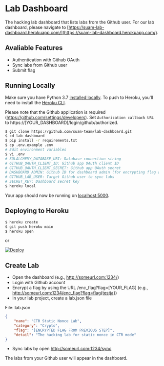 # Lab Dashboard

The hacking lab dashboard that lists labs from the Github user. For our lab dashboard, please navigate to [https://suam-lab-dashboard.herokuapp.com/](https://suam-lab-dashboard.herokuapp.com/).

## Avaliable Features

- Authentication with Github OAuth
- Sync labs from Github user
- Submit flag

## Running Locally

Make sure you have Python 3.7 [installed locally](http://install.python-guide.org). To push to Heroku, you'll need to install the [Heroku CLI](https://devcenter.heroku.com/articles/heroku-cli).

Please note that the Github application is required (https://github.com/settings/developers). Set `Authorization callback URL` to https://[YOUR_DASHBOARD]/login/github/authorized.

```sh
$ git clone https://github.com/suam-team/lab-dashboard.git
$ cd lab-dashboard
$ pip install -r requirements.txt
$ cp .env.example .env
# Edit environment variables
$ vi .env 
# SQLALCHEMY_DATABASE_URI: Database connection string
# GITHUB_OAUTH_CLIENT_ID: Github app OAuth client ID
# GITHUB_OAUTH_CLIENT_SECRET: Github app OAuth secret
# DASHBOARD_ADMIN: Github ID for dashboard admin (for encrypting flag and syncing lab)
# GITHUB_LAB_USER: Target Github user to sync labs
# SECRET_KEY: Dashboard secret key
$ heroku local
```

Your app should now be running on [localhost:5000](http://localhost:5000/).

## Deploying to Heroku

```sh
$ heroku create
$ git push heroku main
$ heroku open
```
or

[![Deploy](https://www.herokucdn.com/deploy/button.svg)](https://heroku.com/deploy)

## Create Lab

- Open the dashboard (e.g., http://someurl.com:1234/)
- Login with Github account
- Encrypt a flag by using the URL /enc_flag?flag=[YOUR_FLAG] (e.g., http://someurl.com:1234/enc_flag?flag=flag{testja})
- In your lab project, create a lab.json file

File: lab.json

```json
{
    "name": "CTR Static Nonce Lab",
    "category": "Crypto",
    "flag": "[ENCRYPTED FLAG FROM PREVIOUS STEP]",
    "detail": "The hacking lab for static nonce in CTR mode"
}
```

- Sync labs by open http://someurl.com:1234/sync

The labs from your Github user will appear in the dashboard.